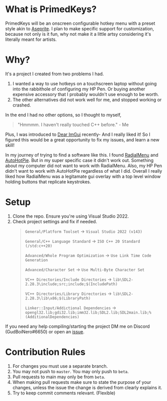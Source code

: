 # What is PrimedKeys?
PrimedKeys will be an onscreen configurable hotkey menu with a preset style akin to [Aseprite](https://www.aseprite.org/).
I plan to make specific support for customization, because not only is it fun, why not make it a little artsy considering it's literally meant for artists.

# Why?
It's a project I created from two problems I had.
1. I wanted a way to use hotkeys on a touchscreen laptop without going into the rabbithole of configuring my HP Pen. Or buying another expensive accessory that I probably wouldn't use enough to be worth.
2. The other alternatives did not work well for me, and stopped working or crashed.

In the end I had no other options, so I thought to myself,

> "Hmmmm. I haven't really touched C++ before." - Me

Plus, I was introduced to [Dear ImGui](https://github.com/ocornut/imgui) recently- And I really liked it! So I figured this would be a great opportunity to fix my issues, and learn a new skill!

In my journey of trying to find a software like this. I found [RadialMenu](http://radialmenu.weebly.com/) and [AutoHotPie](https://github.com/dumbeau/AutoHotPie). But in my super specific case it didn't work out. Something about my computer did not want to work with RadialMenu. Also, my HP Pen didn't want to work with AutoHotPie regardless of what I did. Overall I really liked how RadialMenu was a legitamate gui overlay with a top level window holding buttons that replicate keystrokes.

# Setup
1. Clone the repo. Ensure you're using Visual Studio 2022.
2. Check project settings and fix if needed.
   > `General/Platform Toolset` -> `Visual Studio 2022 (v143)`
   >
   > `General/C++ Language Standard` -> `ISO C++ 20 Standard (/std:c++20)`
   >
   > `Advanced/Whole Program Optimization` -> `Use Link Time Code Generation`
   >
   > `Advanced/Character Set` -> `Use Multi-Byte Character Set`
   >
   > `VC++ Directories/Include Directories` -> `lib\SDL2-2.28.3\include;src;include;$(IncludePath)`
   >
   > `VC++ Directories/Library Directories` -> `lib\SDL2-2.28.3\lib\x86;$(LibraryPath)`
   >
   > `Linker::Input/Addictional Dependencies` -> `opengl32.lib;gdi32.lib;imm32.lib;SDL2.lib;SDL2main.lib;%(AdditionalDependencies)`

If you need any help compiling/starting the project DM me on Discord (GudBoiNero#6650) or open an [issue](https://github.com/GudBoiNero/PrimedKeys/issues).

# Contribution Rules
1. For changes you must use a separate branch.
2. You may not push to `master`. You may only push to `beta`.
3. Pull requests to main may only be from `beta`.
4. When making pull requests make sure to state the purpose of your changes, unless the issue the change is derived from clearly explains it.
5. Try to keep commit comments relevant. (Flexible)
